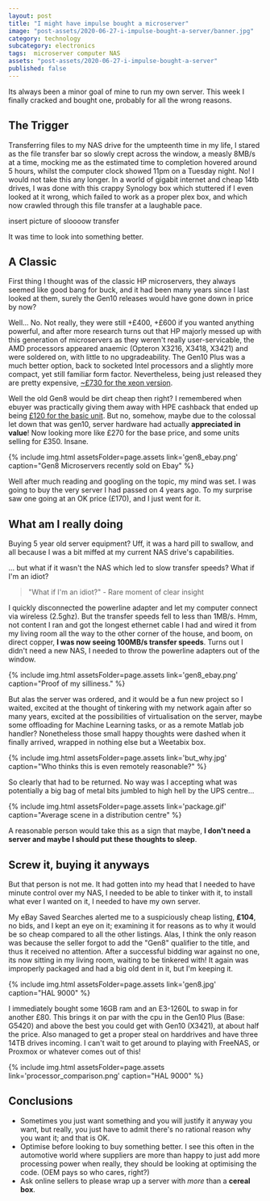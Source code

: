```yaml
---
layout: post
title: "I might have impulse bought a microserver"
image: "post-assets/2020-06-27-i-impulse-bought-a-server/banner.jpg"
category: technology
subcategory: electronics
tags:  microserver computer NAS
assets: "post-assets/2020-06-27-i-impulse-bought-a-server"
published: false
---
```


Its always been a minor goal of mine to run my own server. This week I finally cracked and bought one, probably for all the wrong reasons.

## The Trigger

Transferring files to my NAS drive for the umpteenth time in my life, I stared as the file transfer bar so slowly crept across the window, a measly 8MB/s at a time, mocking me as the estimated time to completion hovered around 5 hours, whilst the computer clock showed 11pm on a Tuesday night. No! I would not take this any longer. In a world of gigabit internet and cheap 14tb drives, I was done with this crappy Synology box which stuttered if I even looked at it wrong, which failed to work as a proper plex box, and which now crawled through this file transfer at a laughable pace.

insert picture of sloooow transfer

It was time to look into something better.

## A Classic

First thing I thought was of the classic HP microservers, they always seemed like good bang for buck, and it had been many years since I last looked at them, surely the Gen10 releases would have gone down in price by now?

Well... No. Not really, they were still +£400, +£600 if you wanted anything powerful, and after more research turns out that HP majorly messed up with this generation of microservers as they weren't really user-servicable, the AMD processors appeared anaemic (Opteron X3216, X3418, X3421) and were soldered on, with little to no upgradeability. The Gen10 Plus was a much better option, back to socketed Intel processors and a slightly more compact, yet still familiar form factor. Nevertheless, being just released they are pretty expensive, [~£730 for the xeon version](https://www.ebuyer.com/964560-hpe-proliant-microserver-gen10-plus-performance-ultra-micro-tower-xeon-p18584-421).

Well the old Gen8 would be dirt cheap then right? I remembered when ebuyer was practically giving them away with HPE cashback that ended up being [£120 for the basic unit]({{site.url}}/{{page.assets}}/gen8_was_cheap.png). But no, somehow, maybe due to the colossal let down that was gen10, server hardware had actually **appreciated in value**! Now looking more like £270 for the base price, and some units selling for £350. Insane.

{% include img.html assetsFolder=page.assets link='gen8_ebay.png' caption="Gen8 Microservers recently sold on Ebay" %}

Well after much reading and googling on the topic, my mind was set. I was going to buy the very server I had passed on 4 years ago. To my surprise saw one going at an OK price (£170), and I just went for it.

## What am I really doing

Buying 5 year old server equipment? Uff, it was a hard pill to swallow, and all because I was a bit miffed at my current NAS drive's capabilities.

... but what if it wasn't the NAS which led to slow transfer speeds? What if I'm an idiot?

> "What if I'm an idiot?" - Rare moment of clear insight

I quickly disconnected the powerline adapter and let my computer connect via wireless (2.5ghz). But the transfer speeds fell to less than 1MB/s. Hmm, not content I ran and got the longest ethernet cable I had and wired it from my living room all the way to the other corner of the house, and boom, on direct copper, **I was now seeing 100MB/s transfer speeds**. Turns out I didn't need a new NAS, I needed to throw the powerline adapters out of the window.

{% include img.html assetsFolder=page.assets link='gen8_ebay.png' caption="Proof of my silliness." %}

But alas the server was ordered, and it would be a fun new project so I waited, excited at the thought of tinkering with my network again after so many years, excited at the possibilities of virtualisation on the server, maybe some offloading for Machine Learning tasks, or as a remote Matlab job handler? Nonetheless those small happy thoughts were dashed when it finally arrived, wrapped in nothing else but a Weetabix box.

{% include img.html assetsFolder=page.assets link='but_why.jpg' caption="Who thinks this is even remotely reasonable?" %}

So clearly that had to be returned. No way was I accepting what was potentially a big bag of metal bits jumbled to high hell by the UPS centre...

{% include img.html assetsFolder=page.assets link='package.gif' caption="Average scene in a distribution centre" %}

A reasonable person would take this as a sign that maybe, **I don't need a server and maybe I should put these thoughts to sleep**.

## Screw it, buying it anyways

But that person is not me. It had gotten into my head that I needed to have minute control over my NAS, I needed to be able to tinker with it, to install what ever I wanted on it, I needed to have my own server.

My eBay Saved Searches alerted me to a suspiciously cheap listing, **£104**, no bids, and I kept an eye on it; examining it for reasons as to why it would be so cheap compared to all the other listings. Alas, I think the only reason was because the seller forgot to add the "Gen8" qualifier to the title, and thus it received no attention. After a successful bidding war against no one, its now sitting in my living room, waiting to be tinkered with! It again was improperly packaged and had a big old dent in it, but I'm keeping it.

{% include img.html assetsFolder=page.assets link='gen8.jpg' caption="HAL 9000" %}

I immediately bought some 16GB ram and an E3-1260L to swap in for another £80. This brings it on par with the cpu in the Gen10 Plus (Base: G5420) and above the best you could get with Gen10 (X3421), at about half the price.
Also managed to get a proper steal on harddrives and have three 14TB drives incoming. I can't wait to get around to playing with FreeNAS, or Proxmox or whatever comes out of this!

{% include img.html assetsFolder=page.assets link='processor_comparison.png' caption="HAL 9000" %}

## Conclusions

 - Sometimes you just want something and you will justify it anyway you want, but really, you just have to admit there's no rational reason why you want it; and that is OK.
 - Optimise before looking to buy something better. I see this often in the automotive world where suppliers are more than happy to just add more processing power when really, they should be looking at optimising the code. (OEM pays so who cares, right?)
 - Ask online sellers to please wrap up a server with *more* than a **cereal box**.
